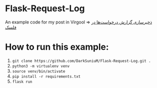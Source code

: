 # Flask-Request-Log

An example code for my post in Virgool => [ذخیر‌سازی گزارش درخواست‌ها در فلسک](http://google.com)

# How to run this example:
  1. `git clone https://github.com/DarkSuniuM/Flask-Request-Log.git .`
  2. `python3 -m virtualenv venv`
  3. `source venv/bin/activate`
  4. `pip install -r requirements.txt`
  5. `flask run`
